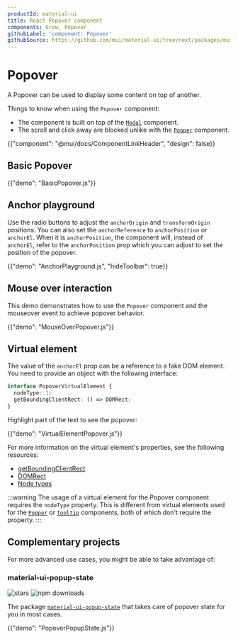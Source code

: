 ```yaml
---
productId: material-ui
title: React Popover component
components: Grow, Popover
githubLabel: 'component: Popover'
githubSource: https://github.com/mui/material-ui/tree/next/packages/mui-material/src/Popover
---
```


# Popover

<p class="description">A Popover can be used to display some content on top of another.</p>

Things to know when using the `Popover` component:

- The component is built on top of the [`Modal`](/material-ui/react-modal/) component.
- The scroll and click away are blocked unlike with the [`Popper`](/material-ui/react-popper/) component.

{{"component": "@mui/docs/ComponentLinkHeader", "design": false}}

## Basic Popover

{{"demo": "BasicPopover.js"}}

## Anchor playground

Use the radio buttons to adjust the `anchorOrigin` and `transformOrigin` positions.
You can also set the `anchorReference` to `anchorPosition` or `anchorEl`.
When it is `anchorPosition`, the component will, instead of `anchorEl`,
refer to the `anchorPosition` prop which you can adjust to set
the position of the popover.

{{"demo": "AnchorPlayground.js", "hideToolbar": true}}

## Mouse over interaction

This demo demonstrates how to use the `Popover` component and the mouseover event to achieve popover behavior.

{{"demo": "MouseOverPopover.js"}}

## Virtual element

The value of the `anchorEl` prop can be a reference to a fake DOM element.
You need to provide an object with the following interface:

```ts
interface PopoverVirtualElement {
  nodeType: 1;
  getBoundingClientRect: () => DOMRect;
}
```

Highlight part of the text to see the popover:

{{"demo": "VirtualElementPopover.js"}}

For more information on the virtual element's properties, see the following resources:

- [getBoundingClientRect](https://developer.mozilla.org/en-US/docs/Web/API/Element/getBoundingClientRect)
- [DOMRect](https://drafts.fxtf.org/geometry-1/#domrectreadonly)
- [Node types](https://developer.mozilla.org/en-US/docs/Web/API/Node/nodeType)

:::warning
The usage of a virtual element for the Popover component requires the `nodeType` property.
This is different from virtual elements used for the [`Popper`](/material-ui/react-popper/#virtual-element) or [`Tooltip`](/material-ui/react-tooltip/#virtual-element) components, both of which don't require the property.
:::

## Complementary projects

For more advanced use cases, you might be able to take advantage of:

### material-ui-popup-state

![stars](https://img.shields.io/github/stars/jcoreio/material-ui-popup-state?style=social&label=Star)
![npm downloads](https://img.shields.io/npm/dm/material-ui-popup-state.svg)

The package [`material-ui-popup-state`](https://github.com/jcoreio/material-ui-popup-state) that takes care of popover state for you in most cases.

{{"demo": "PopoverPopupState.js"}}

